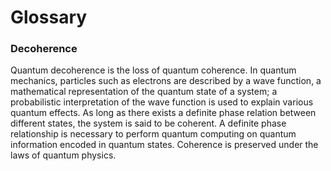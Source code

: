 # Glossary

### Decoherence
Quantum decoherence is the loss of quantum coherence. In quantum mechanics, particles such as electrons are described by a wave function, a mathematical representation of the quantum state of a system; a probabilistic interpretation of the wave function is used to explain various quantum effects. As long as there exists a definite phase relation between different states, the system is said to be coherent. A definite phase relationship is necessary to perform quantum computing on quantum information encoded in quantum states. Coherence is preserved under the laws of quantum physics. 
